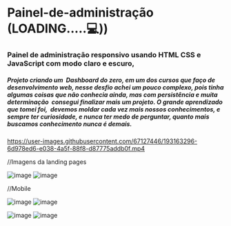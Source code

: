 # Painel-de-administração  (LOADING.....💻))
<h3>  Painel de administração responsivo usando HTML CSS e JavaScript com modo claro e escuro,</h3>
<h5>Projeto criando um  Dashboard do zero, em um dos cursos que faço de desenvolvimento web, nesse desfio achei um pouco complexo, pois tinha algumas coisas que não conhecia ainda, mas com persistência e muita determinação  consegui finalizar mais um projeto. O grande aprendizado que tomei foi,  devemos moldar cada vez mais nossos conhecimentos, e sempre ter curiosidade, e nunca ter medo de perguntar, quanto mais buscamos conhecimento nunca é demais.</h5>





https://user-images.githubusercontent.com/67127446/193163296-6d978ed6-e038-4a5f-88f8-d87775addb0f.mp4

//Imagens da landing pages

![image](https://user-images.githubusercontent.com/67127446/193163445-b5c8fb32-5511-437f-9df2-31219a75dd72.png)
![image](https://user-images.githubusercontent.com/67127446/193163618-ed4494d4-ea8a-499b-ab60-9b5d0dfd0ed7.png)


//Mobile

![image](https://user-images.githubusercontent.com/67127446/193163463-c2f26418-cae8-45e8-adc7-3a9e54bfee19.png)
![image](https://user-images.githubusercontent.com/67127446/193163686-2c92e0cb-17e6-4094-943f-de068e1dba4a.png)

![image](https://user-images.githubusercontent.com/67127446/193163648-1c39c0be-c29e-4398-a521-1b18e5788396.png)
![image](https://user-images.githubusercontent.com/67127446/193163710-61d584fd-4d7a-47ea-aef8-2fdecb739a7e.png)




